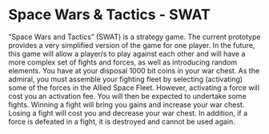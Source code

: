 # Space Wars & Tactics - SWAT

“Space Wars and Tactics” (SWAT) is a strategy game. The current prototype provides a very simplified version of the game for one player. In the future, this game will allow a player/s to play against each other and will have a more complex set of fights and forces, as well as introducing random elements.
You have at your disposal 1000 bit coins in your war chest. As the admiral, you must  assemble your fighting fleet by selecting (activating) some of the forces in the Allied Space Fleet. However, activating a force will cost you an activation fee. You will then be expected to undertake some fights. Winning a fight will bring you gains and increase your war chest. Losing a fight will cost you and decrease your war chest. In addition, if a force is defeated in a fight, it is destroyed and cannot be used again.

